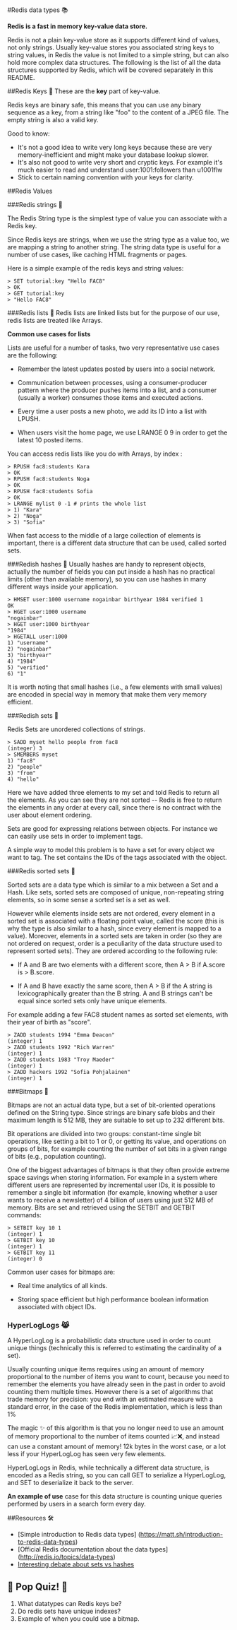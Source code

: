 #Redis data types 📚

__Redis is a fast in memory key-value data store.__

Redis is not a plain key-value store as it supports different kind of values, not only strings.
Usually key-value stores you associated string keys to string values, in Redis the value is not limited to a simple string, but can also hold more complex data structures. The following is the list of all the data structures supported by Redis, which will be covered separately in this README.

##Redis Keys 🔑
These are the __key__ part of key-value.


Redis keys are binary safe, this means that you can use any binary sequence as a key, from a string like "foo" to the content of a JPEG file. The empty string is also a valid key.

Good to know:

* It's not a good idea to write very long keys because these are very memory-inefficient and might make your database lookup slower.
* It's also not good to write very short and cryptic keys. For example it's much easier to read and understand user:1001:followers than u1001flw
* Stick to certain naming convention with your keys for clarity.

##Redis Values

###Redis strings 🐸

The Redis String type is the simplest type of value you can associate with a Redis key.

Since Redis keys are strings, when we use the string type as a value too, we are mapping a string to another string. The string data type is useful for a number of use cases, like caching HTML fragments or pages.

Here is a simple example of the redis keys and string values:

	> SET tutorial:key "Hello FAC8"
	> OK
	> GET tutorial:key
	> "Hello FAC8"
	
	
###Redis lists 📝
Redis lists are linked lists but for the purpose of our use, redis lists are treated like Arrays. 

__Common use cases for lists__

Lists are useful for a number of tasks, two very representative use cases are the following:

* Remember the latest updates posted by users into a social network.

* Communication between processes, using a consumer-producer pattern where the producer pushes items into a list, and a consumer (usually a worker) consumes those items and executed actions.
* Every time a user posts a new photo, we add its ID into a list with LPUSH.

* When users visit the home page, we use LRANGE 0 9 in order to get the latest 10 posted items.

You can access redis lists like you do with Arrays, by index :

	> RPUSH fac8:students Kara
	> OK
	> RPUSH fac8:students Noga
	> OK
	> RPUSH fac8:students Sofia
	> OK
	> LRANGE mylist 0 -1 # prints the whole list
	> 1) "Kara"
	> 2) "Noga"
	> 3) "Sofia"

When fast access to the middle of a large collection of elements is important, there is a different data structure that can be used, called sorted sets. 

###Redish hashes 🗿
Usually hashes are handy to represent objects, actually the number of fields you can put inside a hash has no practical limits (other than available memory), so you can use hashes in many different ways inside your application.

	> HMSET user:1000 username nogainbar birthyear 1984 verified 1
	OK
	> HGET user:1000 username
	"nogainbar"
	> HGET user:1000 birthyear
	"1984"
	> HGETALL user:1000
	1) "username"
	2) "nogainbar"
	3) "birthyear"
	4) "1984"
	5) "verified"
	6) "1"
	
It is worth noting that small hashes (i.e., a few elements with small values) are encoded in special way in memory that make them very memory efficient.

###Redish sets 🔣

Redis Sets are unordered collections of strings.

	> SADD myset hello people from fac8
	(integer) 3
	> SMEMBERS myset
	1) "fac8"
	2) "people"
	3) "from"
	4) "hello"
	
Here we have added three elements to my set and told Redis to return all the elements. As you can see they are not sorted -- Redis is free to return the elements in any order at every call, since there is no contract with the user about element ordering.

Sets are good for expressing relations between objects. For instance we can easily use sets in order to implement tags.

A simple way to model this problem is to have a set for every object we want to tag. The set contains the IDs of the tags associated with the object.

###Redis sorted sets 🔡

Sorted sets are a data type which is similar to a mix between a Set and a Hash. Like sets, sorted sets are composed of unique, non-repeating string elements, so in some sense a sorted set is a set as well.


However while elements inside sets are not ordered, every element in a sorted set is associated with a floating point value, called the score (this is why the type is also similar to a hash, since every element is mapped to a value).
Moreover, elements in a sorted sets are taken in order (so they are not ordered on request, order is a peculiarity of the data structure used to represent sorted sets). They are ordered according to the following rule:

* If A and B are two elements with a different score, then A > B if A.score is > B.score.

* If A and B have exactly the same score, then A > B if the A string is lexicographically greater than the B string. A and B strings can't be equal since sorted sets only have unique elements.

For example adding a few FAC8 student names as sorted set elements, with their year of birth as "score".

	> ZADD students 1994 "Emma Deacon"
	(integer) 1
	> ZADD students 1992 "Rich Warren"
	(integer) 1
	> ZADD students 1983 "Troy Maeder"
	(integer) 1
	> ZADD hackers 1992 "Sofia Pohjalainen"
	(integer) 1

###Bitmaps 🤖

Bitmaps are not an actual data type, but a set of bit-oriented operations defined on the String type. Since strings are binary safe blobs and their maximum length is 512 MB, they are suitable to set up to 232 different bits.

Bit operations are divided into two groups: constant-time single bit operations, like setting a bit to 1 or 0, or getting its value, and operations on groups of bits, for example counting the number of set bits in a given range of bits (e.g., population counting).

One of the biggest advantages of bitmaps is that they often provide extreme space savings when storing information. For example in a system where different users are represented by incremental user IDs, it is possible to remember a single bit information (for example, knowing whether a user wants to receive a newsletter) of 4 billion of users using just 512 MB of memory.
Bits are set and retrieved using the SETBIT and GETBIT commands:

	> SETBIT key 10 1
	(integer) 1
	> GETBIT key 10
	(integer) 1
	> GETBIT key 11
	(integer) 0
	
Common user cases for bitmaps are:

* Real time analytics of all kinds.

* Storing space efficient but high performance boolean information associated with object IDs.

### HyperLogLogs 😹	

A HyperLogLog is a probabilistic data structure used in order to count unique things (technically this is referred to estimating the cardinality of a set).
 
Usually counting unique items requires using an amount of memory proportional to the number of items you want to count, because you need to remember the elements you have already seen in the past in order to avoid counting them multiple times. However there is a set of algorithms that trade memory for precision: you end with an estimated measure with a standard error, in the case of the Redis implementation, which is less than 1%

The magic ✨ of this algorithm is that you no longer need to use an amount of memory proportional to the number of items counted 📈❌, and instead can use a constant amount of memory! 12k bytes in the worst case, or a lot less if your HyperLogLog has seen very few elements.

HyperLogLogs in Redis, while technically a different data structure, is encoded as a Redis string, so you can call GET to serialize a HyperLogLog, and SET to deserialize it back to the server.

__An example of use__ case for this data structure is counting unique queries performed by users in a search form every day.

##Resources 🛠

* [Simple introduction to Redis data types] (https://matt.sh/introduction-to-redis-data-types)
* [Official Redis documentation about the data types] (http://redis.io/topics/data-types)
* [Interesting debate about sets vs hashes](http://stackoverflow.com/questions/13557075/redis-set-vs-hash)

## 🎉 Pop Quiz! 🎊

1. What datatypes can Redis keys be?
2. Do redis sets have unique indexes?
3. Example of when you could use a bitmap.


